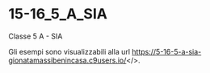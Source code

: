 # 15-16_5_A_SIA
Classe 5 A - SIA

Gli esempi sono visualizzabili alla url
<a href="https://5-16-5-a-sia-gionatamassibenincasa.c9users.io/" target="_blank">https://5-16-5-a-sia-gionatamassibenincasa.c9users.io/</>.